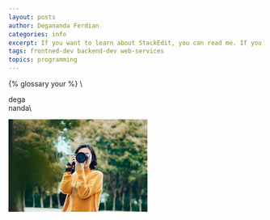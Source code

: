 ```yaml
---
layout: posts
author: Degananda Ferdian
categories: info
excerpt: If you want to learn about StackEdit, you can read me. If you want to play with Markdown, you can edit me. Once you have finished with me, you can create new files by opening the 
tags: frontned-dev backend-dev web-services
topics: programming
---
```


 {% glossary your %} \

dega\
nanda\

![test image](/assets/images/2024-07/test-image.jpeg)